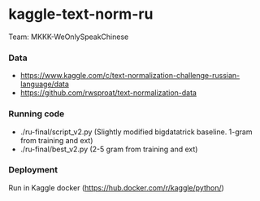 # kaggle-text-norm-ru

Team: MKKK-WeOnlySpeakChinese

### Data

* https://www.kaggle.com/c/text-normalization-challenge-russian-language/data
* https://github.com/rwsproat/text-normalization-data

### Running code
* ./ru-final/script_v2.py (Slightly modified bigdatatrick baseline. 1-gram from training and ext)
* ./ru-final/best_v2.py  (2-5 gram from training and ext)

### Deployment

Run in Kaggle docker (https://hub.docker.com/r/kaggle/python/)
